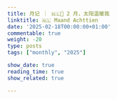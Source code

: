 ```yaml
---
title: 月记 ｜ 🇳🇱🧧 2 月，太阳温暖我
linktitle: 🇳🇱 Maand Achttien
date: '2025-02-18T00:00:00+01:00'
commentable: true
weight: -20
type: posts
tags: ["monthly", "2025"]

show_date: true
reading_time: true
show_related: true

---
```




